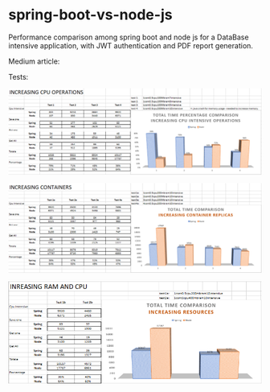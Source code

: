 # spring-boot-vs-node-js
Performance comparison among spring boot and node js for a DataBase intensive application, with JWT authentication and  PDF report generation.

Medium article: 


Tests:

![Increasing CPU Operations](./test/graph/cpu-increase.PNG)

![Increasing Containers](./test/graph/replica-increase.PNG)

![Increasing Resources](./test/graph/resources-increase.PNG)
